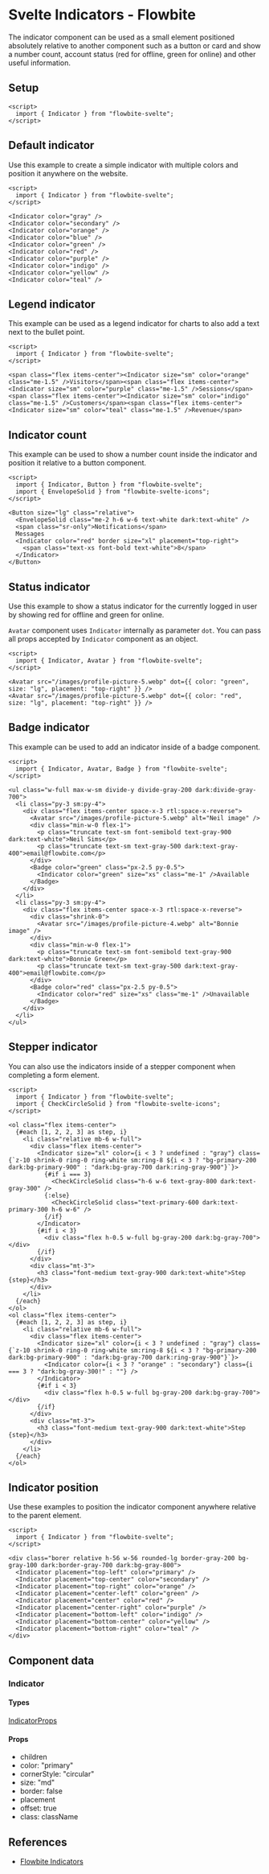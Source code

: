 # Svelte Indicators - Flowbite

The indicator component can be used as a small element positioned absolutely relative to another component such as a button or card and show a number count, account status (red for offline, green for online) and other useful information.

## Setup

```svelte
<script>
  import { Indicator } from "flowbite-svelte";
</script>
```

## Default indicator

Use this example to create a simple indicator with multiple colors and position it anywhere on the website.

```svelte
<script>
  import { Indicator } from "flowbite-svelte";
</script>

<Indicator color="gray" />
<Indicator color="secondary" />
<Indicator color="orange" />
<Indicator color="blue" />
<Indicator color="green" />
<Indicator color="red" />
<Indicator color="purple" />
<Indicator color="indigo" />
<Indicator color="yellow" />
<Indicator color="teal" />
```

## Legend indicator

This example can be used as a legend indicator for charts to also add a text next to the bullet point.

```svelte
<script>
  import { Indicator } from "flowbite-svelte";
</script>

<span class="flex items-center"><Indicator size="sm" color="orange" class="me-1.5" />Visitors</span><span class="flex items-center"><Indicator size="sm" color="purple" class="me-1.5" />Sessions</span><span class="flex items-center"><Indicator size="sm" color="indigo" class="me-1.5" />Customers</span><span class="flex items-center"><Indicator size="sm" color="teal" class="me-1.5" />Revenue</span>
```

## Indicator count

This example can be used to show a number count inside the indicator and position it relative to a button component.

```svelte
<script>
  import { Indicator, Button } from "flowbite-svelte";
  import { EnvelopeSolid } from "flowbite-svelte-icons";
</script>

<Button size="lg" class="relative">
  <EnvelopeSolid class="me-2 h-6 w-6 text-white dark:text-white" />
  <span class="sr-only">Notifications</span>
  Messages
  <Indicator color="red" border size="xl" placement="top-right">
    <span class="text-xs font-bold text-white">8</span>
  </Indicator>
</Button>
```

## Status indicator

Use this example to show a status indicator for the currently logged in user by showing red for offline and green for online.

`Avatar` component uses `Indicator` internally as parameter `dot`. You can pass all props accepted by `Indicator` component as an object.

```svelte
<script>
  import { Indicator, Avatar } from "flowbite-svelte";
</script>

<Avatar src="/images/profile-picture-5.webp" dot={{ color: "green", size: "lg", placement: "top-right" }} />
<Avatar src="/images/profile-picture-5.webp" dot={{ color: "red", size: "lg", placement: "top-right" }} />
```

## Badge indicator

This example can be used to add an indicator inside of a badge component.

```svelte
<script>
  import { Indicator, Avatar, Badge } from "flowbite-svelte";
</script>

<ul class="w-full max-w-sm divide-y divide-gray-200 dark:divide-gray-700">
  <li class="py-3 sm:py-4">
    <div class="flex items-center space-x-3 rtl:space-x-reverse">
      <Avatar src="/images/profile-picture-5.webp" alt="Neil image" />
      <div class="min-w-0 flex-1">
        <p class="truncate text-sm font-semibold text-gray-900 dark:text-white">Neil Sims</p>
        <p class="truncate text-sm text-gray-500 dark:text-gray-400">email@flowbite.com</p>
      </div>
      <Badge color="green" class="px-2.5 py-0.5">
        <Indicator color="green" size="xs" class="me-1" />Available
      </Badge>
    </div>
  </li>
  <li class="py-3 sm:py-4">
    <div class="flex items-center space-x-3 rtl:space-x-reverse">
      <div class="shrink-0">
        <Avatar src="/images/profile-picture-4.webp" alt="Bonnie image" />
      </div>
      <div class="min-w-0 flex-1">
        <p class="truncate text-sm font-semibold text-gray-900 dark:text-white">Bonnie Green</p>
        <p class="truncate text-sm text-gray-500 dark:text-gray-400">email@flowbite.com</p>
      </div>
      <Badge color="red" class="px-2.5 py-0.5">
        <Indicator color="red" size="xs" class="me-1" />Unavailable
      </Badge>
    </div>
  </li>
</ul>
```

## Stepper indicator

You can also use the indicators inside of a stepper component when completing a form element.

```svelte
<script>
  import { Indicator } from "flowbite-svelte";
  import { CheckCircleSolid } from "flowbite-svelte-icons";
</script>

<ol class="flex items-center">
  {#each [1, 2, 2, 3] as step, i}
    <li class="relative mb-6 w-full">
      <div class="flex items-center">
        <Indicator size="xl" color={i < 3 ? undefined : "gray"} class={`z-10 shrink-0 ring-0 ring-white sm:ring-8 ${i < 3 ? "bg-primary-200 dark:bg-primary-900" : "dark:bg-gray-700 dark:ring-gray-900"}`}>
          {#if i === 3}
            <CheckCircleSolid class="h-6 w-6 text-gray-800 dark:text-gray-300" />
          {:else}
            <CheckCircleSolid class="text-primary-600 dark:text-primary-300 h-6 w-6" />
          {/if}
        </Indicator>
        {#if i < 3}
          <div class="flex h-0.5 w-full bg-gray-200 dark:bg-gray-700"></div>
        {/if}
      </div>
      <div class="mt-3">
        <h3 class="font-medium text-gray-900 dark:text-white">Step {step}</h3>
      </div>
    </li>
  {/each}
</ol>
<ol class="flex items-center">
  {#each [1, 2, 2, 3] as step, i}
    <li class="relative mb-6 w-full">
      <div class="flex items-center">
        <Indicator size="xl" color={i < 3 ? undefined : "gray"} class={`z-10 shrink-0 ring-0 ring-white sm:ring-8 ${i < 3 ? "bg-primary-200 dark:bg-primary-900" : "dark:bg-gray-700 dark:ring-gray-900"}`}>
          <Indicator color={i < 3 ? "orange" : "secondary"} class={i === 3 ? "dark:bg-gray-300!" : ""} />
        </Indicator>
        {#if i < 3}
          <div class="flex h-0.5 w-full bg-gray-200 dark:bg-gray-700"></div>
        {/if}
      </div>
      <div class="mt-3">
        <h3 class="font-medium text-gray-900 dark:text-white">Step {step}</h3>
      </div>
    </li>
  {/each}
</ol>
```

## Indicator position

Use these examples to position the indicator component anywhere relative to the parent element.

```svelte
<script>
  import { Indicator } from "flowbite-svelte";
</script>

<div class="borer relative h-56 w-56 rounded-lg border-gray-200 bg-gray-100 dark:border-gray-700 dark:bg-gray-800">
  <Indicator placement="top-left" color="primary" />
  <Indicator placement="top-center" color="secondary" />
  <Indicator placement="top-right" color="orange" />
  <Indicator placement="center-left" color="green" />
  <Indicator placement="center" color="red" />
  <Indicator placement="center-right" color="purple" />
  <Indicator placement="bottom-left" color="indigo" />
  <Indicator placement="bottom-center" color="yellow" />
  <Indicator placement="bottom-right" color="teal" />
</div>
```

## Component data

### Indicator

#### Types

[IndicatorProps](https://github.com/themesberg/flowbite-svelte/blob/main/src/lib/types.ts#L994)

#### Props

- children
- color: "primary"
- cornerStyle: "circular"
- size: "md"
- border: false
- placement
- offset: true
- class: className

## References

- [Flowbite Indicators](https://flowbite.com/docs/components/indicators/)
